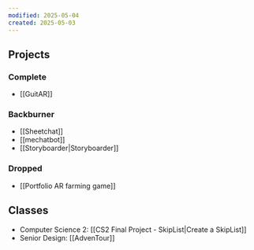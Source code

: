 ```yaml
---
modified: 2025-05-04
created: 2025-05-03
---
```

## Projects
### Complete
- [[GuitAR]]
### Backburner
- [[Sheetchat]]
- [[mechatbot]]
- [[Storyboarder|Storyboarder]]
### Dropped
- [[Portfolio AR farming game]]
## Classes
- Computer Science 2: [[CS2 Final Project - SkipList|Create a SkipList]]
- Senior Design: [[AdvenTour]]
